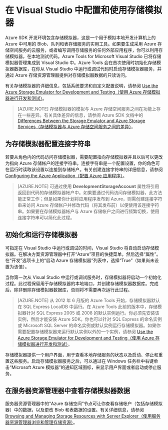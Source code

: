 <properties 
   pageTitle="在 Visual Studio 中配置和使用存储模拟器 | Azure"
   description="在 Visual Studio 中配置和使用存储模拟器"
   services="visual-studio-online"
   documentationCenter="na"
   authors="TomArcher"
   manager="douge"
   editor="" />  

<tags 
   ms.service="storage"
   ms.date="06/01/2016"
   wacn.date="08/22/2016" />  


# 在 Visual Studio 中配置和使用存储模拟器

Azure SDK 开发环境包含存储模拟器，这是一个用于模拟本地开发计算机上的 Azure 中可用的 Blob、队列和表存储服务的实用工具。如果要生成采用 Azure 存储空间服务的云服务，或者编写调用存储服务的任何外部应用程序，你可以利用存储模拟器，在本地测试代码。Azure Tools for Microsoft Visual Studio 已将存储模拟器管理集成到 Visual Studio 中。Azure Tools 会在首次使用时初始化存储模拟器数据库，在你从 Visual Studio 中运行或调试代码时启动存储模拟器服务，并通过 Azure 存储资源管理器提供对存储模拟器数据的只读访问。

有关存储模拟器的详细信息，包括系统要求和自定义配置说明，请参阅 [Use the Azure Storage Emulator for Development and Testing（使用 Azure 存储模拟器进行开发和测试）](/documentation/articles/storage-use-emulator/)。

>[AZURE.NOTE] 存储模拟器的模拟与 Azure 存储空间服务之间在功能上存在一些差异。有关具体差异的信息，请参阅 Azure SDK 文档中的 [Differences Between the Storage Emulator and Azure Storage Services（存储模拟器与 Azure 存储空间服务之间的差异）](/documentation/articles/storage-use-emulator/)。

## 为存储模拟器配置连接字符串

若要从角色内的代码访问存储模拟器，需要配置指向存储模拟器并且以后可以更改为指向 Azure 存储帐户的连接字符串。连接字符串是一个配置设置，你的角色可在运行时读取该设置以连接到存储帐户。有关创建连接字符串的详细信息，请参阅 [Configuring the Azure Application（配置 Azure 应用程序）](https://msdn.microsoft.com/zh-cn/library/azure/2da5d6ce-f74d-45a9-bf6b-b3a60c5ef74e#BK_SettingsPage)。

>[AZURE.NOTE] 可通过使用 **DevelopmentStorageAccount** 属性将引用返回到代码的存储模拟器帐户中。如果要通过代码访问存储模拟器，此方法能正常工作；但是如果你计划将应用程序发布到 Azure，则需创建连接字符串来访问 Azure 存储帐户并修改代码（将其发布前）以便使用该连接字符串。如果要在存储模拟器帐户与 Azure 存储帐户之间进行频繁切换，使用连接字符串可以简化此过程。

## 初始化和运行存储模拟器

可指定在 Visual Studio 中运行或调试的时间，Visual Studio 将自动启动存储模拟器。在解决方案资源管理器中打开“Azure”项目的快捷菜单，然后选择“属性”。在“开发”选项卡上的“启动 Azure 存储模拟器”列表中，选择“True”（如果尚未设置为该值）。

当你第一次从 Visual Studio 中运行或调试服务时，存储模拟器将启动一个初始化过程。此过程保留用于存储模拟器的本地端口，并创建存储模拟器数据库。完成后，除非删除存储模拟器数据库，否则将不需要再次运行此过程。

>[AZURE.NOTE] 从 2012 年 6 月版的 Azure Tools 开始，存储模拟器默认在 SQL Express LocalDB 中运行。在 Azure Tools 此前的版本中，存储模拟器针对 SQL Express 2005 或 2008 的默认实例运行。你必须先安装该实例，然后才能安装 Azure SDK。你也可以针对 SQL Express 的命名实例或 Microsoft SQL Server 的命名实例或默认实例运行存储模拟器。如果你需要配置存储模拟器来运行默认实例以外的一个实例，请参阅 [Use the Azure Storage Emulator for Development and Testing（使用 Azure 存储模拟器进行开发和测试）](/documentation/articles/storage-use-emulator/)。

存储模拟器提供一个用户界面，用于查看本地存储服务的状态以及启动、停止和重置这些服务。启动存储模拟器服务之后，可以通过在 Windows 任务栏中右键单击“Microsoft Azure 模拟器”的通知区域图标，来显示用户界面或者启动或停止服务。

## 在服务器资源管理器中查看存储模拟器数据

服务器资源管理器中的“Azure 存储空间”节点可让你查看存储帐户（包括存储模拟器）中的数据，以及更改 Blob 和表数据的设置。有关详细信息，请参阅 [Browsing and Managing Storage Resources with Server Explorer（使用服务器资源管理器浏览和管理存储资源）](https://msdn.microsoft.com/zh-cn/library/azure/ff683677.aspx)。

<!---HONumber=Mooncake_0815_2016-->